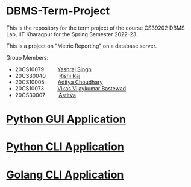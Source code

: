 # DBMS-Term-Project

This is the repository for the term project of the course CS39202 DBMS Lab, IIT Kharagpur for the Spring Semester 2022-23.  

This is a project on "Metric Reporting" on a database server.


Group Members:
- 20CS10079 &emsp;&emsp; [Yashraj Singh](https://www.github.com/Yashraj-10)
- 20CS30040 &emsp;&emsp; [Rishi Raj](https://www.github.com/rsh-raj)
- 20CS10005 &emsp;&emsp; [Aditya Choudhary](https://www.github.com/adityach-01)
- 20CS10073 &emsp;&emsp; [Vikas Vijaykumar Bastewad](https://www.github.com/vikasb9749)
- 20CS30007 &emsp;&emsp; [Astitva](https://www.github.com/astitva27)
  
# [Python GUI Application](/postgresql_metrics/)


# [Python CLI Application]()


# [Golang CLI Application]()
